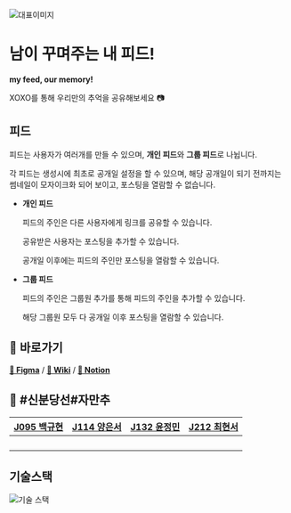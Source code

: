 
![대표이미지](https://user-images.githubusercontent.com/58061756/205224750-21562b0f-8430-4a83-90c3-46b095834e60.png)


# 남이 꾸며주는 내 피드!
   
**my feed, our memory!** 

XOXO를 통해 우리만의 추억을 공유해보세요 📷

## 피드

피드는 사용자가 여러개를 만들 수 있으며, **개인 피드**와 **그룹 피드**로 나뉩니다. 

각 피드는 생성시에 최초로 공개일 설정을 할 수 있으며, 해당 공개일이 되기 전까지는 썸네일이 모자이크화 되어 보이고, 포스팅을 열람할 수 없습니다.

- **개인 피드**

   피드의 주인은 다른 사용자에게 링크를 공유할 수 있습니다.
   
   공유받은 사용자는 포스팅을 추가할 수 있습니다.
   
   공개일 이후에는 피드의 주인만 포스팅을 열람할 수 있습니다. 

- **그룹 피드**

   피드의 주인은 그룹원 추가를 통해 피드의 주인을 추가할 수 있습니다. 
   
   해당 그룹원 모두 다 공개일 이후 포스팅을 열람할 수 있습니다.

## 🔗 바로가기

[**🎨 Figma**](https://www.figma.com/file/K0yjvdx9wh8zgwbCCp0m98/web02-xoxo?node-id=0%3A1&t=vBAEWgvNcUjFYlEv-0) / [**📃 Wiki**](https://github.com/boostcampwm-2022/Web02-XOXO/wiki) / [**💭 Notion**](https://www.notion.so/ebf0ede8ade04eb297fa9bb3697984bd)

## 🚊 #신분당선#자만추

[J095 백규현](https://github.com/edhz8) | [J114 양은서](https://github.com/yess98) | [J132 윤정민](https://github.com/jungmiin) | [J212 최현서](https://github.com/CHOIHYEONSEO)
-- | -- | -- | --
  |   |   |  

## 기술스택

![기술 스택](https://user-images.githubusercontent.com/58061756/205233670-e0641372-a713-45fc-b4ab-b5bbdef31d42.png)
